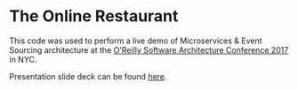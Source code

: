 # The Online Restaurant

This code was used to perform a live demo of Microservices & Event Sourcing architecture at the [O'Reilly Software Architecture Conference 2017](https://conferences.oreilly.com/software-architecture/sa-ny/public/schedule/detail/56806) in NYC. 

Presentation slide deck can be found [here](https://speakerdeck.com/vvgomes/when-microservices-met-event-sourcing).

